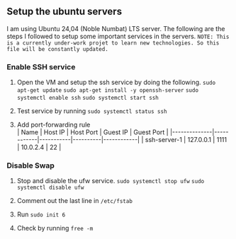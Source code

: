 ## Setup the ubuntu servers
I am using Ubuntu 24,04 (Noble Numbat) LTS server. The following are the steps I followed to setup some important services in the servers. 
`NOTE: This is a currently under-work projet to learn new technologies. So this file will be constantly updated.`

### Enable SSH service
1. Open the VM and setup the ssh service by doing the following.
`sudo apt-get update`
`sudo apt-get install -y openssh-server`
`sudo systemctl enable ssh`
`sudo systemctl start ssh`

2. Test service by running `sudo systemctl status ssh`

3. Add port-forwarding rule  
| Name         | Host IP    | Host Port | Guest IP | Guest Port |
|--------------|------------|-----------|----------|------------|
| ssh-server-1 | 127.0.0.1  | 1111      | 10.0.2.4 | 22         |

### Disable Swap
1. Stop and disable the ufw service.
`sudo systemctl stop ufw`
`sudo systemctl disable ufw`

2. Comment out the last line in `/etc/fstab`

3. Run `sudo init 6`

4. Check by running `free -m`

